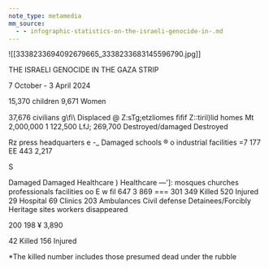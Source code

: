 ```yaml
---
note_type: metamedia
mm_source:
  - - infographic-statistics-on-the-israeli-genocide-in-.md
---
```


![[3338233694092679665_3338233683145596790.jpg]]

THE ISRAELI GENOCIDE IN THE GAZA STRIP

7 October - 3 April 2024

15,370 children 9,671 Women

37,676 civilians
g\ﬁ\ Displaced @ Z:sTg;etzliomes ﬁﬁf Z::tiril)lid homes
Mt 2,000,000 1 122,500 LfJ; 269,700
Destroyed/damaged Destroyed

Rz press headquarters e -_ Damaged schools ® o industrial facilities
=7 177 EE 443 2,217

S

Damaged Damaged Healthcare ) Healthcare
—']: mosques churches professionals facilities
oo E
w
ﬁl 647 3 869 === 301
349 Killed 520 Injured 29 Hospital 69 Clinics
203 Ambulances
Civil defense Detainees/Forcibly
Heritage sites workers disappeared

200 198 ¥ 3,890

42 Killed 156 Injured

*The killed number includes those presumed dead under the rubble

